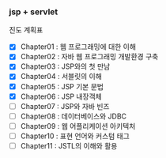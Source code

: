 ### jsp + servlet

진도 계획표
   
- [x] Chapter01 : 웹 프로그래밍에 대한 이해  
- [x] Chapter02 : 자바 웹 프로그래밍 개발환경 구축  
- [x] Chapter03 : JSP와의 첫 만남  
- [x] Chapter04 : 서블릿의 이해  
- [x] Chapter05 : JSP 기본 문법  
- [x] Chapter06 : JSP 내장객체
- [ ] Chapter07 : JSP와 자바 빈즈
- [ ] Chapter08 : 데이터베이스와 JDBC
- [ ] Chapter09 : 웹 어플리케이션 아키텍처
- [ ] Chapter10 : 표현 언어와 커스텀 태그
- [ ] Chapter11 : JSTL의 이해와 활용
